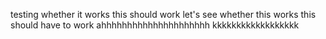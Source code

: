 testing whether it works
this should work
let's see whether this works
this should have to work
ahhhhhhhhhhhhhhhhhhhhh
kkkkkkkkkkkkkkkkkk
